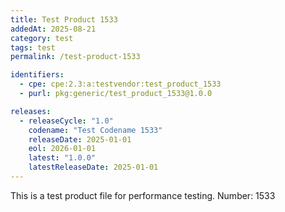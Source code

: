 ```yaml
---
title: Test Product 1533
addedAt: 2025-08-21
category: test
tags: test
permalink: /test-product-1533

identifiers:
  - cpe: cpe:2.3:a:testvendor:test_product_1533
  - purl: pkg:generic/test_product_1533@1.0.0

releases:
  - releaseCycle: "1.0"
    codename: "Test Codename 1533"
    releaseDate: 2025-01-01
    eol: 2026-01-01
    latest: "1.0.0"
    latestReleaseDate: 2025-01-01
---
```


This is a test product file for performance testing. Number: 1533
